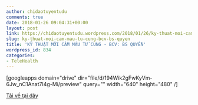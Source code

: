 ```yaml
---
author: chidaotuyentudu
comments: true
date: 2018-01-26 09:04:31+00:00
layout: post
link: https://chidaotuyentudu.wordpress.com/2018/01/26/ky-thuat-moi-cam-mau-tu-cung-bcv-bs-quyen/
slug: ky-thuat-moi-cam-mau-tu-cung-bcv-bs-quyen
title: 'KỸ THUẬT MỚI CẦM MÁU TỬ CUNG - BCV: BS QUYỀN'
wordpress_id: 834
categories:
- TeleHealth
---
```


[googleapps domain="drive" dir="file/d/194Wik2gFwKyVm-6Jw_nC1Anat7I4g-Mi/preview" query="" width="640" height="480" /]

[Tải về tại đây](https://drive.google.com/file/d/194Wik2gFwKyVm-6Jw_nC1Anat7I4g-Mi/view?usp=sharing)
